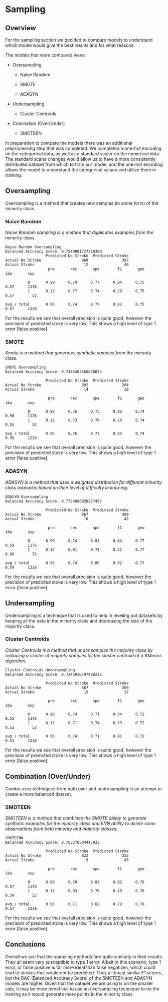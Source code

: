 # Sampling

## Overview

For the sampling section we decided to compare models to understand which model would give the best results and for what reasons. 

The models that were compared were:

- Oversampling
  
  - Naïve Random
  
  - SMOTE
  
  - ADASYN

- Undersampling
  
  - Cluster Centroids

- Comination (Over/Under)
  
  - SMOTEEN

In preparation to compare the models there was an additional preprocessing step that was completed. We completed a one-hot encoding on the categorical data, as well as a standard scaler on the numerical data. The standard scaler changes would allow us to have a more consistently distributed dataset from which to train our model, and the one-hot encoding allows the model to understand the categorical values and utilize them in training. 

## Oversampling

Oversampling is a method that creates new samples (in some form) of the minority class.

### Naïve Random

*Naive Random sampling is a method that duplicates examples from the minority class.*

```
Naive Random Oversampling
Balanced Accuracy Score: 0.7540881737310309
                  Predicted No Stroke  Predicted Stroke
Actual No Stroke                  869               307
Actual Stroke                      12                40
                   pre       rec       spe        f1       geo       iba       sup

          0       0.99      0.74      0.77      0.84      0.75      0.57      1176
          1       0.12      0.77      0.74      0.20      0.75      0.57        52

avg / total       0.95      0.74      0.77      0.82      0.75      0.57      1228
```

For the results we see that overall precision is quite good, however the precision of predicted stoke is very low. This shows a high level of type 1 error [false positive].

### SMOTE

*Smote is a method that generates synthetic samples from the minority class.*

```
SMOTE Oversampling
Balanced Accuracy Score: 0.7446363160648874

                  Predicted No Stroke  Predicted Stroke
Actual No Stroke                  892               284
Actual Stroke                      14                38

                   pre       rec       spe        f1       geo       iba       sup

          0       0.98      0.76      0.73      0.86      0.74      0.56      1176
          1       0.12      0.73      0.76      0.20      0.74      0.55        52

avg / total       0.95      0.76      0.73      0.83      0.74      0.56      1228
```

For the results we see that overall precision is quite good, however the precision of predicted stoke is very low. This shows a high level of type 1 error [false positive].

### ADASYN

*ADASYN is a method that uses a weighted distribution for different minority class examples based on their level of difficulty in learning.*

```
ADASYN Oversampling
Balanced Accuracy Score: 0.7724686028257457

                  Predicted No Stroke  Predicted Stroke
Actual No Stroke                  867               309
Actual Stroke                      10                42

                   pre       rec       spe        f1       geo       iba       sup

          0       0.99      0.74      0.81      0.84      0.77      0.59      1176
          1       0.12      0.81      0.74      0.21      0.77      0.60        52

avg / total       0.95      0.74      0.80      0.82      0.77      0.59      1228
```

For the results we see that overall precision is quite good, however the precision of predicted stoke is very low. This shows a high level of type 1 error [false positive].

## Undersampling

Undersampling is a technique that is used to help in leveling out datasets by keeping all the data in the minority class and decreasing the size of the majority class.

### Cluster Centroids

*Cluster Centroids is a method that under samples the majority class by replacing a cluster of majority samples by the cluster centroid of a KMeans algorithm.*

```
Cluster Centroids Undersampling
Balanced Accuracy Score: 0.7243916797488226

                  Predicted No Stroke  Predicted Stroke
Actual No Stroke                  867               309
Actual Stroke                      15                37

                   pre       rec       spe        f1       geo       iba       sup

          0       0.98      0.74      0.71      0.84      0.72      0.53      1176
          1       0.11      0.71      0.74      0.19      0.72      0.52        52

avg / total       0.95      0.74      0.71      0.81      0.72      0.53      1228
```

For the results we see that overall precision is quite good, however the precision of predicted stoke is very low. This shows a high level of type 1 error [false positive].

## Combination (Over/Under)

Combo uses techniques from both over and undersampling in an attempt to create a more balanced dataset.

### SMOTEEN

*SMOTEEN is a method that combines the SMOTE ability to generate synthetic examples for the minority class and ENN ability to delete some observations from both minority and majority classes.*

```
SMOTEENN
Balanced Accuracy Score: 0.763376504447933

                  Predicted No Stroke  Predicted Stroke
Actual No Stroke                  823               353
Actual Stroke                       9                43

                   pre       rec       spe        f1       geo       iba       sup

          0       0.99      0.70      0.83      0.82      0.76      0.57      1176
          1       0.11      0.83      0.70      0.19      0.76      0.59        52

avg / total       0.95      0.71      0.82      0.79      0.76      0.57      1228
```

For the results we see that overall precision is quite good, however the precision of predicted stoke is very low. This shows a high level of type 1 error [false positive].



## Conclusions

Overall we see that the sampling methods fare quite similarly in their results. They all seem very susceptible to type 1 error. Albeit in this scenario, type 1 error, or false positive is far more ideal than false negatives, which could lead to strokes that would not be predicted. They all boast similar F1 scores, but the BAC (Balanced Accuracy Score) of the SMOTEEN and ADASYN models are higher. Given that the dataset we are using is on the smaller side, it may be more beneficial to use an oversampling technique to do the training as it would generate more points in the minority class.



